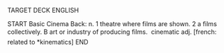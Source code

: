 TARGET DECK
ENGLISH

START
Basic
Cinema
Back: n. 1 theatre where films are shown. 2 a films collectively. B art or industry of producing films.  cinematic adj. [french: related to *kinematics]
END
